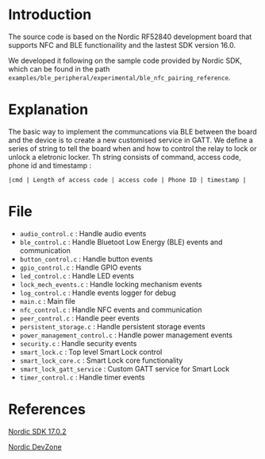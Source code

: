 # Introduction

The source code is based on the Nordic RF52840 development board that supports NFC and BLE functionaility and the lastest SDK version 16.0.

We developed it following on the sample code provided by Nordic SDK, which can be found in the path `examples/ble_peripheral/experimental/ble_nfc_pairing_reference`.

# Explanation

The basic way to implement the communcations via BLE between the board and the device is to create a new customised service in GATT. We define a series of string to tell the board when and how to control the relay to lock or unlock a eletronic locker. Th string consists of command, access code, phone id and timestamp :

`|cmd | Length of access code | access code | Phone ID | timestamp |`

# File

* `audio_control.c` :  Handle audio events
* `ble_control.c` : Handle Bluetoot Low Energy (BLE) events and communication
* `button_control.c` : Handle button events
* `gpio_control.c` : Handle GPIO events
* `led_control.c` : Handle LED events
* `lock_mech_events.c` : Handle locking mechanism events
* `log_control.c` : Handle events logger for debug
* `main.c` : Main file
* `nfc_control.c` : Handle NFC events and communication
* `peer_control.c` : Handle peer events
* `persistent_storage.c` : Handle persistent storage events
* `power_management_control.c` : Handle power management events
* `security.c` : Handle security events
* `smart_lock.c` : Top level Smart Lock control
* `smart_lock_core.c` : Smart Lock core functionality
* `smart_lock_gatt_service` : Custom GATT service for Smart Lock
* `timer_control.c` : Handle timer events

# References

[Nordic SDK 17.0.2](https://infocenter.nordicsemi.com/index.jsp?topic=%2Fstruct_sdk%2Fstruct%2Fsdk_nrf5_latest.html)

[Nordic DevZone](https://devzone.nordicsemi.com/)
